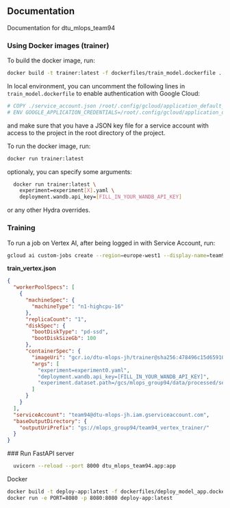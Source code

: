 ## Documentation

Documentation for dtu_mlops_team94


### Using Docker images (trainer)
To build the docker image, run:
```sh
docker build -t trainer:latest -f dockerfiles/train_model.dockerfile .
```

In local environment, you can uncomment the following lines in `train_model.dockerfile` to enable authentication with Google Cloud:
```sh
# COPY ./service_account.json /root/.config/gcloud/application_default_credentials.json
# ENV GOOGLE_APPLICATION_CREDENTIALS=/root/.config/gcloud/application_default_credentials.json
```
and make sure that you have a JSON key file for a service account with access to the project in the root directory of the project.

To run the docker image, run:
```sh
docker run trainer:latest
```

optionaly, you can specify some arguments:
```sh
  docker run trainer:latest \
    experiment=experiment[X].yaml \
    deployment.wandb.api_key=[FILL_IN_YOUR_WANDB_API_KEY]
```
or any other Hydra overrides.

### Training
To run a job on Vertex AI, after being logged in with Service Account, run:
```sh
gcloud ai custom-jobs create --region=europe-west1 --display-name=team94-train --config=train_vertex.json
```

**train_vertex.json**
```json
{
  "workerPoolSpecs": [
    {
      "machineSpec": {
        "machineType": "n1-highcpu-16"
      },
      "replicaCount": "1",
      "diskSpec": {
        "bootDiskType": "pd-ssd",
        "bootDiskSizeGb": 100
      },
      "containerSpec": {
        "imageUri": "gcr.io/dtu-mlops-jh/trainer@sha256:478496c15d659109a28967b7a7e20918887d660c8215db4eb2022bd66bfbf189",
        "args": [
          "experiment=experiment0.yaml",
          "deployment.wandb.api_key=[FILL_IN_YOUR_WANDB_API_KEY]",
          "experiment.dataset.path=/gcs/mlops_group94/data/processed/seabed_dataset/"
        ]
      }
    }
  ],
  "serviceAccount": "team94@dtu-mlops-jh.iam.gserviceaccount.com",
  "baseOutputDirectory": {
    "outputUriPrefix": "gs://mlops_group94/team94_vertex_trainer/"
  }
}
```


### Run FastAPI server
```sh
  uvicorn --reload --port 8000 dtu_mlops_team94.app:app
```

Docker
```sh
docker build -t deploy-app:latest -f dockerfiles/deploy_model_app.dockerfile .
docker run -e PORT=8080 -p 8080:8080 deploy-app:latest
```
